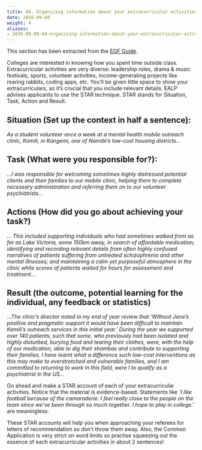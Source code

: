 ```yaml
---
title: 04. Organizing information about your extracurricular activities
date: 2016-09-08
weight: 4
aliases:
- 2016-09-08-04-organizing-information-about-your-extracurricular-activities/
---
```


This section has been extracted from the [EGF Guide](https://drive.google.com/open?id=0BxcN6nrpsXL6eHlBUHBNaGdTZ00).

Colleges are interested in knowing how you spent time outside class. Extracurricular activities are very diverse: leadership roles, drama & music festivals, sports, volunteer activities, income-generating projects like rearing rabbits, coding apps, etc. You’ll be given little space to show your extracurriculars, so it’s crucial that you include relevant details. EALP advises applicants to use the STAR technique. STAR stands for Situation, Task, Action and Result.

## Situation (Set up the context in half a sentence):

*As a student volunteer once a week at a mental health mobile outreach clinic, Kamili, in Kangemi, one of Nairobi’s low-cost housing districts...*

## Task (What were you responsible for?):

*...I was responsible for welcoming sometimes highly distressed potential clients and their families to our mobile clinic, helping them to complete necessary administration and referring them on to our volunteer psychiatrists...*

## Actions (How did you go about achieving your task?)

*... This included supporting individuals who had sometimes walked from as far as Lake Victoria, some 150km away, in search of affordable medication; identifying and recording relevant details from often highly confused narratives of patients suffering from untreated schizophrenia and other mental illnesses; and maintaining a calm yet purposeful atmosphere in the clinic while scores of patients waited for hours for assessment and treatment...*

## Result (the outcome, potential learning for the individual, any feedback or statistics)

*...The clinic’s director noted in my end of year review that ‘Without Jane’s positive and pragmatic support it would have been difficult to maintain Kamili’s outreach services in this initial year.’ During the year we supported over 140 patients, such that some, who previously had been isolated and highly disturbed, burying food and tearing their clothes, were, with the help of our medication, able to dig their shambas and contribute to supporting their families. I have learnt what a difference such low-cost interventions as this may make to overstretched and vulnerable families, and I am committed to returning to work in this field, were I to qualify as a psychiatrist in the US...*

Go ahead and make a STAR account of each of your extracurricular activities. Notice that the material is evidence-based. Statements like *‘I like football because of the camaraderie. I feel really close to the people on the team since we’ve been through so much together. I hope to play in college.’* are meaningless.

These STAR accounts will help you when approaching your referees for letters of recommendation so don’t throw them away. Also, the Common Application is very strict on word limits so practise squeezing out the essence of each extracurricular activities in about 2 sentences!
